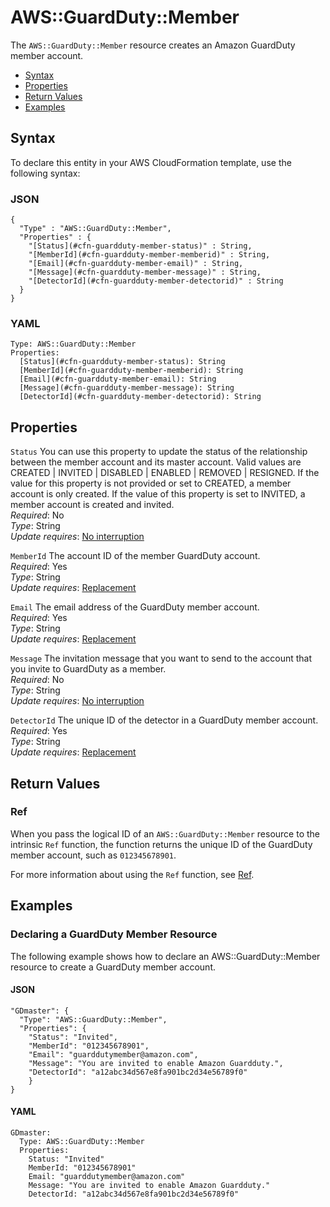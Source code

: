 # AWS::GuardDuty::Member<a name="aws-resource-guardduty-member"></a>

The `AWS::GuardDuty::Member` resource creates an Amazon GuardDuty member account\. 


+ [Syntax](#aws-resource-guardduty-member-syntax)
+ [Properties](#aws-resource-guardduty-member-properties)
+ [Return Values](#aws-resource-guardduty-member-returnvalues)
+ [Examples](#aws-resource-guardduty-member-examples)

## Syntax<a name="aws-resource-guardduty-member-syntax"></a>

To declare this entity in your AWS CloudFormation template, use the following syntax:

### JSON<a name="aws-resource-guardduty-member-syntax.json"></a>

```
{
  "Type" : "AWS::GuardDuty::Member",
  "Properties" : {
    "[Status](#cfn-guardduty-member-status)" : String,
    "[MemberId](#cfn-guardduty-member-memberid)" : String,
    "[Email](#cfn-guardduty-member-email)" : String,
    "[Message](#cfn-guardduty-member-message)" : String,
    "[DetectorId](#cfn-guardduty-member-detectorid)" : String
  }
}
```

### YAML<a name="aws-resource-guardduty-member-syntax.yaml"></a>

```
Type: AWS::GuardDuty::Member
Properties:
  [Status](#cfn-guardduty-member-status): String
  [MemberId](#cfn-guardduty-member-memberid): String
  [Email](#cfn-guardduty-member-email): String
  [Message](#cfn-guardduty-member-message): String
  [DetectorId](#cfn-guardduty-member-detectorid): String
```

## Properties<a name="aws-resource-guardduty-member-properties"></a>

`Status`  <a name="cfn-guardduty-member-status"></a>
You can use this property to update the status of the relationship between the member account and its master account\. Valid values are CREATED | INVITED | DISABLED | ENABLED | REMOVED | RESIGNED\. If the value for this property is not provided or set to CREATED, a member account is only created\. If the value of this property is set to INVITED, a member account is created and invited\.   
 *Required*: No  
 *Type*: String  
 *Update requires*: [No interruption](using-cfn-updating-stacks-update-behaviors.md#update-no-interrupt) 

`MemberId`  <a name="cfn-guardduty-member-memberid"></a>
The account ID of the member GuardDuty account\.   
 *Required*: Yes  
 *Type*: String  
 *Update requires*: [Replacement](using-cfn-updating-stacks-update-behaviors.md#update-replacement) 

`Email`  <a name="cfn-guardduty-member-email"></a>
The email address of the GuardDuty member account\.  
 *Required*: Yes  
 *Type*: String  
 *Update requires*: [Replacement](using-cfn-updating-stacks-update-behaviors.md#update-replacement) 

`Message`  <a name="cfn-guardduty-member-message"></a>
The invitation message that you want to send to the account that you invite to GuardDuty as a member\.   
 *Required*: No  
 *Type*: String  
 *Update requires*: [No interruption](using-cfn-updating-stacks-update-behaviors.md#update-no-interrupt) 

`DetectorId`  <a name="cfn-guardduty-member-detectorid"></a>
The unique ID of the detector in a GuardDuty member account\.  
 *Required*: Yes  
 *Type*: String  
 *Update requires*: [Replacement](using-cfn-updating-stacks-update-behaviors.md#update-replacement) 

## Return Values<a name="aws-resource-guardduty-member-returnvalues"></a>

### Ref<a name="aws-resource-guardduty-member-ref"></a>

When you pass the logical ID of an `AWS::GuardDuty::Member` resource to the intrinsic `Ref` function, the function returns the unique ID of the GuardDuty member account, such as `012345678901`\.

For more information about using the `Ref` function, see [Ref](intrinsic-function-reference-ref.md)\. 

## Examples<a name="aws-resource-guardduty-member-examples"></a>

### Declaring a GuardDuty Member Resource<a name="aws-resource-guardduty-member-example1"></a>

The following example shows how to declare an AWS::GuardDuty::Member resource to create a GuardDuty member account\.

#### JSON<a name="aws-resource-guardduty-member-example1.json"></a>

```
"GDmaster": {
  "Type": "AWS::GuardDuty::Member",
  "Properties": {
    "Status": "Invited",    
    "MemberId": "012345678901",
    "Email": "guarddutymember@amazon.com",
    "Message": "You are invited to enable Amazon Guardduty.",
    "DetectorId": "a12abc34d567e8fa901bc2d34e56789f0"
    }
}
```

#### YAML<a name="aws-resource-guardduty-member-example1.yaml"></a>

```
GDmaster:
  Type: AWS::GuardDuty::Member
  Properties:
    Status: "Invited"    
    MemberId: "012345678901"
    Email: "guarddutymember@amazon.com"
    Message: "You are invited to enable Amazon Guardduty."
    DetectorId: "a12abc34d567e8fa901bc2d34e56789f0"
```